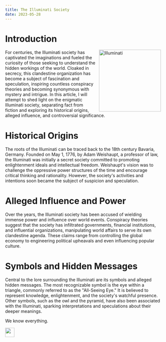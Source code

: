 ```yaml
---
title: The Illuminati Society
date: 2023-05-28
---
```






# Introduction 

 <img src="/images/uploads/vault/illuminati.png" alt="Illuminati" height="200px" style="float: right; margin-left: 10px;">

For centuries, the Illuminati society has captivated the imaginations and fueled the curiosity of those seeking to understand the hidden workings of the world. Cloaked in secrecy, this clandestine organization has become a subject of fascination and speculation, inspiring countless conspiracy theories and becoming synonymous with mystery and intrigue. In this article, I will attempt to shed light on the enigmatic Illuminati society, separating fact from fiction and exploring its historical origins, alleged influence, and controversial significance.

# Historical Origins

The roots of the Illuminati can be traced back to the 18th century Bavaria, Germany. Founded on May 1, 1776, by Adam Weishaupt, a professor of law, the Illuminati was initially a secret society committed to promoting enlightenment ideals and intellectual freedom. Weishaupt's vision was to challenge the oppressive power structures of the time and encourage critical thinking and rationality. However, the society's activities and intentions soon became the subject of suspicion and speculation.

# Alleged Influence and Power

Over the years, the Illuminati society has been accused of wielding immense power and influence over world events. Conspiracy theories suggest that the society has infiltrated governments, financial institutions, and influential organizations, manipulating world affairs to serve its own clandestine agenda. These claims range from controlling the global economy to engineering political upheavals and even influencing popular culture.

# Symbols and Hidden Messages

Central to the lore surrounding the Illuminati are its symbols and alleged hidden messages. The most recognizable symbol is the eye within a triangle, commonly referred to as the "All-Seeing Eye." It is believed to represent knowledge, enlightenment, and the society's watchful presence. Other symbols, such as the owl and the pyramid, have also been associated with the Illuminati, sparking interpretations and speculations about their deeper meanings.

We know everything.

<img src="/images/Signature.svg" height="30">